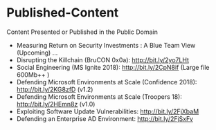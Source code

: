 # Published-Content

Content Presented or Published in the Public Domain

* Measuring Return on Security Investments : A Blue Team View (Upcoming) ...
* Disrupting the Killchain (BruCON 0x0a): http://bit.ly/2yo7LHt
* Social Engineering (MS Ignite 2018): http://bit.ly/2CpN8if (Large file 600Mb++ )
* Defending Microsoft Environments at Scale (Confidence 2018): http://bit.ly/2KG8zfD (v1.2)
* Defending Microsoft Environments at Scale (Troopers 18): http://bit.ly/2HEmn8z (v1.0)
* Exploiting Software Update Vulnerabilities: http://bit.ly/2FjXbaM
* Defending an Enterprise AD Environment: http://bit.ly/2FjSxFv


